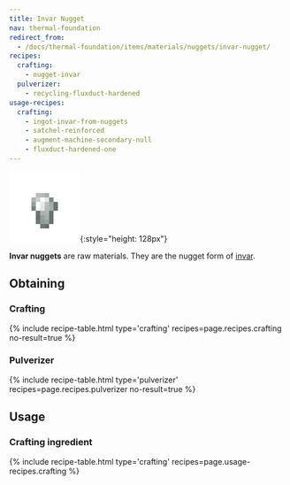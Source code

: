 ```yaml
---
title: Invar Nugget
nav: thermal-foundation
redirect_from:
  - /docs/thermal-foundation/items/materials/nuggets/invar-nugget/
recipes:
  crafting:
    - nugget-invar
  pulverizer:
    - recycling-fluxduct-hardened
usage-recipes:
  crafting:
    - ingot-invar-from-nuggets
    - satchel-reinforced
    - augment-machine-secondary-null
    - fluxduct-hardened-one
---
```


![Invar nugget](/assets/images/thermal-foundation/nugget-invar.png){:style="height: 128px"}


**Invar nuggets** are raw materials. They are the nugget form of
[invar](/docs/invar-ingot/).


Obtaining
---------

### Crafting
{% include recipe-table.html type='crafting' recipes=page.recipes.crafting no-result=true %}

### Pulverizer
{% include recipe-table.html type='pulverizer' recipes=page.recipes.pulverizer no-result=true %}


Usage
-----

### Crafting ingredient
{% include recipe-table.html type='crafting' recipes=page.usage-recipes.crafting %}
